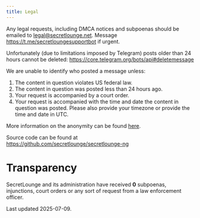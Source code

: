```yaml
---
title: Legal
---
```


Any legal requests, including DMCA notices and subpoenas should be emailed to legal@secretlounge.net. Message https://t.me/secretloungesupportbot if urgent.

Unfortunately (due to limitations imposed by Telegram) posts older than 24 hours cannot be deleted: https://core.telegram.org/bots/api#deletemessage

We are unable to identify who posted a message unless:

1. The content in question violates US federal law.
2. The content in question was posted less than 24 hours ago.
3. Your request is accompanied by a court order.
4. Your request is accompanied with the time and date the content in question was posted. Please also provide your timezone or provide the time and date in UTC.

More information on the anonymity can be found [here](/meta/faq/).

Source code can be found at https://github.com/secretlounge/secretlounge-ng

# Transparency

SecretLounge and its administration have received **0** subpoenas, injunctions, court orders or any sort of request from a law enforcement officer.

Last updated 2025-07-09.
